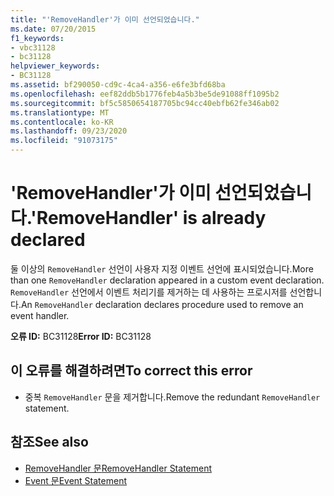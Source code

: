 ```yaml
---
title: "'RemoveHandler'가 이미 선언되었습니다."
ms.date: 07/20/2015
f1_keywords:
- vbc31128
- bc31128
helpviewer_keywords:
- BC31128
ms.assetid: bf290050-cd9c-4ca4-a356-e6fe3bfd68ba
ms.openlocfilehash: eef82ddb5b1776feb4a5b3be5de91088ff1095b2
ms.sourcegitcommit: bf5c5850654187705bc94cc40ebfb62fe346ab02
ms.translationtype: MT
ms.contentlocale: ko-KR
ms.lasthandoff: 09/23/2020
ms.locfileid: "91073175"
---
```

# <a name="removehandler-is-already-declared"></a><span data-ttu-id="74889-102">'RemoveHandler'가 이미 선언되었습니다.</span><span class="sxs-lookup"><span data-stu-id="74889-102">'RemoveHandler' is already declared</span></span>

<span data-ttu-id="74889-103">둘 이상의 `RemoveHandler` 선언이 사용자 지정 이벤트 선언에 표시되었습니다.</span><span class="sxs-lookup"><span data-stu-id="74889-103">More than one `RemoveHandler` declaration appeared in a custom event declaration.</span></span> <span data-ttu-id="74889-104">`RemoveHandler` 선언에서 이벤트 처리기를 제거하는 데 사용하는 프로시저를 선언합니다.</span><span class="sxs-lookup"><span data-stu-id="74889-104">An `RemoveHandler` declaration declares procedure used to remove an event handler.</span></span>  
  
 <span data-ttu-id="74889-105">**오류 ID:** BC31128</span><span class="sxs-lookup"><span data-stu-id="74889-105">**Error ID:** BC31128</span></span>  
  
## <a name="to-correct-this-error"></a><span data-ttu-id="74889-106">이 오류를 해결하려면</span><span class="sxs-lookup"><span data-stu-id="74889-106">To correct this error</span></span>  
  
- <span data-ttu-id="74889-107">중복 `RemoveHandler` 문을 제거합니다.</span><span class="sxs-lookup"><span data-stu-id="74889-107">Remove the redundant `RemoveHandler` statement.</span></span>  
  
## <a name="see-also"></a><span data-ttu-id="74889-108">참조</span><span class="sxs-lookup"><span data-stu-id="74889-108">See also</span></span>

- [<span data-ttu-id="74889-109">RemoveHandler 문</span><span class="sxs-lookup"><span data-stu-id="74889-109">RemoveHandler Statement</span></span>](../language-reference/statements/removehandler-statement.md)
- [<span data-ttu-id="74889-110">Event 문</span><span class="sxs-lookup"><span data-stu-id="74889-110">Event Statement</span></span>](../language-reference/statements/event-statement.md)
